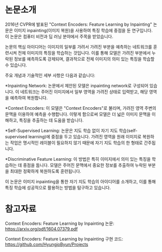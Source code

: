 # 논문소개

2016년 CVPR에 발표된 "Context Encoders: Feature Learning by Inpainting" 논문은 이미지 inpainting(이미지 복원)을 사용하여 특징 학습에 중점을 둔 연구입니다. 
이 논문은 컴퓨터 비전과 딥 러닝 분야에서 주목을 받았습니다.

논문의 핵심 아이디어는 이미지의 일부를 가려서 가려진 부분을 예측하는 네트워크를 훈련시켜 전체 이미지의 특징을 학습하는 것입니다. 
이를 통해 모델은 가려진 부분에서 누락된 정보를 예측하도록 강제되며, 결과적으로 전체 이미지의 의미 있는 특징을 학습할 수 있습니다.

주요 개념과 기술적인 세부 사항은 다음과 같습니다:

*Inpainting Network: 논문에서 제안된 모델은 inpainting network로 구성되어 있습니다. 이 네트워크는 주어진 이미지에서 일부 영역을 가려진 상태로 입력받고, 해당 영역을 예측하여 복원합니다.

*Context Encoders: 이 모델은 "Context Encoders"로 불리며, 가려진 영역 주변의 문맥을 이용하여 예측을 수행합니다. 이렇게 함으로써 모델은 더 넓은 이미지 문맥을 이해하고, 특징을 추출하는 데 도움을 받습니다.

*Self-Supervised Learning: 논문은 지도 학습 없이 자기 지도 학습(self-supervised learning)에 중점을 두고 있습니다. 가려진 영역을 원래 이미지로 복원하는 작업은 명시적인 레이블이 필요하지 않기 때문에 자기 지도 학습의 한 형태로 간주됩니다.

*Discriminative Feature Learning: 이 방법은 특히 이미지에서 의미 있는 특징을 학습하는 데 중점을 둡니다. 모델은 주어진 문맥에서 중요한 정보를 추출하여 누락된 부분을 최대한 정확하게 복원하도록 훈련됩니다.

이 논문은 이미지 inpainting을 통한 자기 지도 학습의 아이디어를 소개하고, 이를 통해 특징 학습에 성공적으로 활용하는 방법을 탐구하고 있습니다.

# 참고자료
Context Encoders: Feature Learning by Inpainting 논문: <https://arxiv.org/pdf/1604.07379.pdf>

Context Encoders: Feature Learning by Inpainting 구현 코드: <https://github.com/HyungjoByun/Projects>
